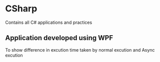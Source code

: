 # CSharp
Contains all C# applications and practices

## Application developed using WPF
To show difference in excution time taken by normal excution and Async excution